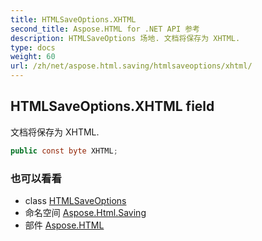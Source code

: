 ```yaml
---
title: HTMLSaveOptions.XHTML
second_title: Aspose.HTML for .NET API 参考
description: HTMLSaveOptions 场地. 文档将保存为 XHTML.
type: docs
weight: 60
url: /zh/net/aspose.html.saving/htmlsaveoptions/xhtml/
---
```

## HTMLSaveOptions.XHTML field

文档将保存为 XHTML.

```csharp
public const byte XHTML;
```

### 也可以看看

* class [HTMLSaveOptions](../)
* 命名空间 [Aspose.Html.Saving](../../htmlsaveoptions/)
* 部件 [Aspose.HTML](../../../)


